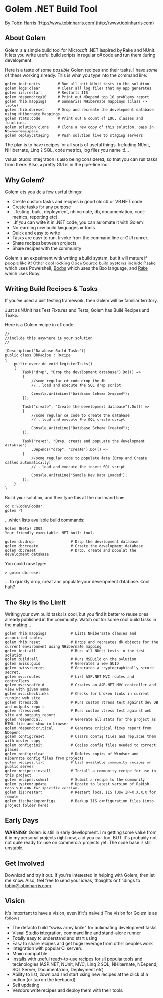 Golem .NET Build Tool
======================================================================

By [Tobin Harris](mailto:tobin@tobinharris.com) [http://www.tobinharris.com](http://www.tobinharris.com)

About Golem
-----------

Golem is a simple build tool for Microsoft .NET inspired by Rake and NUnit. It lets you write useful build scripts in regular c# code and run them during development. 

Here is a taste of some *possible* Golem recipes and their tasks. I have *some* of these working already. This is what you type into the command line: 

	golem test:units		# Run all unit NUnit tests in the solution 
	golem logs:clear		# Clear all log files that my app generates
	golem iis:restart		# Restarts IIS 
	golem ndepend:top10		# Print out NDepend top 10 problems report 
	golem nhib:mappings		# Summarise NHibernate mappings (class -> table)
	golem nhib:dbreset		# Drop and recreate the development database using NHibernate Mappings 
	golem stats:code		# Print out a count of LOC, classes and functions. 
	golem solution:clone	# Clone a new copy of this solution, pass in NS=newnamespace 
	golem deploy:staging	# Push solution live to staging servers

The plan is to have recipes for all sorts of useful things. Including NUnit, NHibernate, Linq 2 SQL, code metrics, log files you name it!... 

Visual Studio integration is also being considered, so that you can run tasks from there. Also, a pretty GUI is in the pipe-line too.

Why Golem?
----------

Golem lets you do a few useful things:

* Create custom tasks and recipes in good old c# or VB.NET code. 
* Create tasks for any purpose 
* ..Testing, build, deployment, nhibernate, db, documentation, code metrics, reporting etc).  
* ..If you can write it in .NET code, you can automate it with Golem!
* No learning new build languages or tools	
* Quick and easy to write
* Tasks are easy to run. Invoke from the command line or GUI runner.	
* Share recipes between projects
* Share recipes with the community		

Golem is an experiment with writing a build system, but it will mature if people like it! Other cool looking Open Source build systems include [Psake](http://code.google.com/p/psake/) which uses Powershell, [Boobs](http://code.google.com/p/boo-build-system/) which uses the Boo language, and [Rake](http://rake.rubyforge.org/) which uses Ruby.

Writing Build Recipes & Tasks
-----------------------------

If you've used a unit testing framework, then Golem will be familiar territory. 

Just as NUnit has Test Fixtures and Tests, Golem has Build Recipes and Tasks.

Here is a Golem recipe in c# code:

	//
	//include this anywhere in your solution
	//

	[Description("Database Build Tasks")]
	public class DbRecipe : Recipe
	{
		public override void RegisterTasks()
		{
			Task("drop", "Drop the development database").Do(() =>
			{
				//some regular c# code drop the db
				//...load and execute the SQL drop script
				
				Console.WriteLine("Database Schema Dropped");
			});
			
			Task("create", "Create the development database").Do(() =>
			{
				//some regular c# code to create the database			
				//...load and execute the SQL create script
				
				Console.WriteLine("Database Schema Created");
			});
			
			Task("reset", "Drop, create and populate the development database")
				.Depends("drop", "create").Do(() =>
			{
				//some regular code to populate data (Drop and Create called automatically)
				//...load and execute the insert SQL script
				
				Console.WriteLine("Sample Dev Data Loaded");	
			});
		}
	}

Build your solution, and then type this at the command line:

    cd c:\Code\FooBar
	golem -T 
	
...which lists available build commands:

	Golem (Beta) 2008
	Your friendly executable .NET build tool.

	golem db:drop				  # Drop the development database
	golem db:create               # Create the development database
	golem db:reset				  # Drop, create and populat the development database

You could now type:

	> golem db:reset

... to quickly drop, creat and populate your development database. Cool huh?

The Sky is the Limit
--------------------

Writing your own build tasks is cool, but you find it better to reuse ones already published in the community.
Watch out for some cool build tasks in the making...

	golem nhib:mappings           # Lists NHibernate classes and associated tables
	golem nhib:reset              # Drops and recreates db objects for the current environment using NHibernate mapping
	golem test:all                # Runs all NUnit tests in the test solution
	golem build:all               # Runs MSBuild on the solution
	golem swiss:guid              # Generates a new GUID
	golem swiss:secret            # Generates a cryptographically secure secret.
	golem mvc:routes              # List ASP.NET MVC routes and controllers
	golem mvc:scaffold            # Creates an ASP.NET MVC controller and view with given name
	golem mvc:checklinks          # Checks for broken links in current running web site
	golem stress:db               # Runs custom stress test against dev DB and outputs report
	golem stress:web              # Runs custom stress test against web site and outputs report
	golem ndepend:all             # Generate all stats for the project as HTML file and show in browser
	golem ndepend:critical        # Generate critical fixes report from NDepend
	golem config:reset            # Clears config files and replaces them with master copy
	golem config:init             # Copies config files needed to correct places
	golem config:clear            # Deletes copies of Windsor and Hibernate config files from projects	
	golem recipes:list            # List available community recipes on public server
	golem recipes:install         # Install a community recipe for use in this project
	golem recipes:submit          # Submit a recipe to the community
	golem system:update           # Update to latest version of Rakish. Pass VERSION for specific version.
	golem iis:restart             # Restart local IIS (Use IP=X.X.X.X for remote
	golem iis:backupconfigs       # Backup IIS configuration files (into project folder here)

Early Days
----------
**WARNING:** Golem is still in early development. I'm getting some value from it in my personal projects right now, and you can too. 
BUT, it's probably not not quite ready for use on commercial projects yet. The code base is still unstable.

Get Involved
------------
Download and try it out. If you're interested in helping with Golem, then let me know. 
Also, feel free to send your ideas, thoughts or findings to [tobin@tobinharris.com](tobin@tobinharris.com). 

Vision
------
It's important to have a vision, even if it's naive :) The vision for Golem is as follows:

* The defacto build "swiss army knife" for automating development tasks
* Visual Studio integration, command line and stand-alone runner
* Totally easy to understand and start using 
* Easy to share recipes and get huge leverage from other peoples work
* Integration with popular CI servers 
* Mono compatible
* Installs with useful ready-to-use recipes for all popular tools and technologies (ASP.NET, NUnit, MVC, Linq 2 SQL, NHibernate, NDepend, SQL Server, Documentation, Deployment etc)
* Ability to list, download and start using new recipes at the click of a button (or tap on the keybaord)
* Self updating
* Vendors write recipes and deploy them with their tools.


